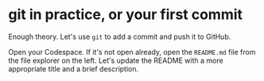 # git in practice, or your first commit

Enough theory. Let's use `git` to add a commit and push it to GitHub.

Open your Codespace. If it's not open already, open the `README.md` file from
the file explorer on the left. Let's update the README with a more appropriate
title and a brief description.
